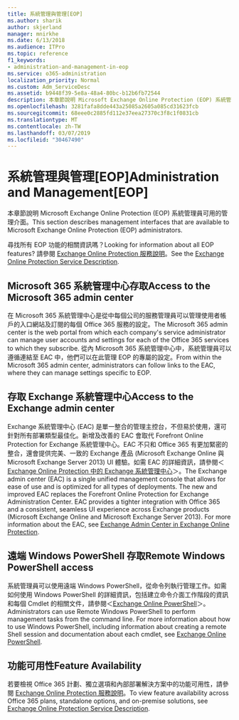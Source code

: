 ```yaml
---
title: 系統管理與管理[EOP]
ms.author: sharik
author: skjerland
manager: mnirkhe
ms.date: 6/13/2018
ms.audience: ITPro
ms.topic: reference
f1_keywords:
- administration-and-management-in-eop
ms.service: o365-administration
localization_priority: Normal
ms.custom: Adm_ServiceDesc
ms.assetid: b9448f39-5e8a-48a4-80bc-b12b6fb72544
description: 本章節說明 Microsoft Exchange Online Protection (EOP) 系統管理員可用的管理介面。
ms.openlocfilehash: 3281fafa8dde443a25085a2605a085cd31623fcb
ms.sourcegitcommit: 68eee0c2885fd112e37eea27370c3f8c1f0831cb
ms.translationtype: MT
ms.contentlocale: zh-TW
ms.lasthandoff: 03/07/2019
ms.locfileid: "30467490"
---
```

# <a name="administration-and-managementeop"></a><span data-ttu-id="78eff-103">系統管理與管理[EOP]</span><span class="sxs-lookup"><span data-stu-id="78eff-103">Administration and Management[EOP]</span></span>

<span data-ttu-id="78eff-104">本章節說明 Microsoft Exchange Online Protection (EOP) 系統管理員可用的管理介面。</span><span class="sxs-lookup"><span data-stu-id="78eff-104">This section describes management interfaces that are available to Microsoft Exchange Online Protection (EOP) administrators.</span></span>
  
<span data-ttu-id="78eff-105">尋找所有 EOP 功能的相關資訊嗎？</span><span class="sxs-lookup"><span data-stu-id="78eff-105">Looking for information about all EOP features?</span></span> <span data-ttu-id="78eff-106">請參閱 [Exchange Online Protection 服務說明](exchange-online-protection-service-description.md)。</span><span class="sxs-lookup"><span data-stu-id="78eff-106">See the [Exchange Online Protection Service Description](exchange-online-protection-service-description.md).</span></span>
  
## <a name="access-to-the-microsoft-365-admin-center"></a><span data-ttu-id="78eff-107">Microsoft 365 系統管理中心存取</span><span class="sxs-lookup"><span data-stu-id="78eff-107">Access to the Microsoft 365 admin center</span></span>
<span data-ttu-id="78eff-108"><a name="BKMK_accesstotheoffice365admincenter"> </a></span><span class="sxs-lookup"><span data-stu-id="78eff-108"></span></span>

<span data-ttu-id="78eff-109">在 Microsoft 365 系統管理中心是從中每個公司的服務管理員可以管理使用者帳戶的入口網站及訂閱的每個 Office 365 服務的設定。</span><span class="sxs-lookup"><span data-stu-id="78eff-109">The Microsoft 365 admin center is the web portal from which each company's service administrator can manage user accounts and settings for each of the Office 365 services to which they subscribe.</span></span> <span data-ttu-id="78eff-110">從內 Microsoft 365 系統管理中心中，系統管理員可以遵循連結至 EAC 中，他們可以在此管理 EOP 的專屬的設定。</span><span class="sxs-lookup"><span data-stu-id="78eff-110">From within the Microsoft 365 admin center, administrators can follow links to the EAC, where they can manage settings specific to EOP.</span></span>
  
## <a name="access-to-the-exchange-admin-center"></a><span data-ttu-id="78eff-111">存取 Exchange 系統管理中心</span><span class="sxs-lookup"><span data-stu-id="78eff-111">Access to the Exchange admin center</span></span>
<span data-ttu-id="78eff-112"><a name="BKMK_accesstotheexchangeadmincenter"> </a></span><span class="sxs-lookup"><span data-stu-id="78eff-112"></span></span>

<span data-ttu-id="78eff-p103">Exchange 系統管理中心 (EAC) 是單一整合的管理主控台，不但易於使用，還可針對所有部署類型最佳化。新增及改善的 EAC 會取代 Forefront Online Protection for Exchange 系統管理中心。EAC 不只和 Office 365 有更加緊密的整合，還會提供完美、一致的 Exchange 產品 (Microsoft Exchange Online 與 Microsoft Exchange Server 2013) UI 體驗。如需 EAC 的詳細資訊，請參閱＜[Exchange Online Protection 中的 Exchange 系統管理中心](https://go.microsoft.com/fwlink/p/?LinkId=282381)＞。</span><span class="sxs-lookup"><span data-stu-id="78eff-p103">The Exchange admin center (EAC) is a single unified management console that allows for ease of use and is optimized for all types of deployments. The new and improved EAC replaces the Forefront Online Protection for Exchange Administration Center. EAC provides a tighter integration with Office 365 and a consistent, seamless UI experience across Exchange products (Microsoft Exchange Online and Microsoft Exchange Server 2013). For more information about the EAC, see [Exchange Admin Center in Exchange Online Protection](https://go.microsoft.com/fwlink/p/?LinkId=282381).</span></span>
  
## <a name="remote-windows-powershell-access"></a><span data-ttu-id="78eff-117">遠端 Windows PowerShell 存取</span><span class="sxs-lookup"><span data-stu-id="78eff-117">Remote Windows PowerShell access</span></span>
<span data-ttu-id="78eff-118"><a name="BKMK_remotewindowspowershellaccess"> </a></span><span class="sxs-lookup"><span data-stu-id="78eff-118"></span></span>

 <span data-ttu-id="78eff-p104">系統管理員可以使用遠端 Windows PowerShell，從命令列執行管理工作。如需如何使用 Windows PowerShell 的詳細資訊，包括建立命令介面工作階段的資訊和每個 Cmdlet 的相關文件，請參閱＜[Exchange Online PowerShell](https://go.microsoft.com/fwlink/p/?LinkId=282266)＞。</span><span class="sxs-lookup"><span data-stu-id="78eff-p104">Administrators can use Remote Windows PowerShell to perform management tasks from the command line. For more information about how to use Windows PowerShell, including information about creating a remote Shell session and documentation about each cmdlet, see [Exchange Online PowerShell](https://go.microsoft.com/fwlink/p/?LinkId=282266).</span></span>
  
## <a name="feature-availability"></a><span data-ttu-id="78eff-121">功能可用性</span><span class="sxs-lookup"><span data-stu-id="78eff-121">Feature Availability</span></span>
<span data-ttu-id="78eff-122"><a name="BKMK_remotewindowspowershellaccess"> </a></span><span class="sxs-lookup"><span data-stu-id="78eff-122"></span></span>

<span data-ttu-id="78eff-123">若要檢視 Office 365 計劃、獨立選項和內部部署解決方案中的功能可用性，請參閱 [Exchange Online Protection 服務說明](exchange-online-protection-service-description.md)。</span><span class="sxs-lookup"><span data-stu-id="78eff-123">To view feature availability across Office 365 plans, standalone options, and on-premise solutions, see [Exchange Online Protection Service Description](exchange-online-protection-service-description.md).</span></span>
  

